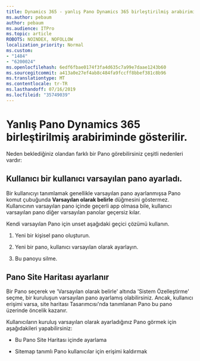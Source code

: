 ```yaml
---
title: Dynamics 365 - yanlış Pano Dynamics 365 birleştirilmiş arabiriminde gösterilir.
ms.author: pebaum
author: pebaum
ms.audience: ITPro
ms.topic: article
ROBOTS: NOINDEX, NOFOLLOW
localization_priority: Normal
ms.custom:
- "1484"
- "6200024"
ms.openlocfilehash: 6edf6fbae0174f3fa4d635c7a99e7daae1243b60
ms.sourcegitcommit: a413a0e27ef4ab8c484fa9fccff8bbef381c8b96
ms.translationtype: MT
ms.contentlocale: tr-TR
ms.lasthandoff: 07/16/2019
ms.locfileid: "35749039"
---
```

# <a name="wrong-dashboard-shows-in-dynamics-365-unified-interface"></a>Yanlış Pano Dynamics 365 birleştirilmiş arabiriminde gösterilir.

Neden beklediğiniz olandan farklı bir Pano görebilirsiniz çeşitli nedenleri vardır:

## <a name="the-user-has-set-a-user-default-dashboard"></a>Kullanıcı bir kullanıcı varsayılan pano ayarladı. 

Bir kullanıcıyı tanımlamak genellikle varsayılan pano ayarlanmışsa Pano komut çubuğunda **Varsayılan olarak belirle** düğmesini göstermez. Kullanıcının varsayılan pano içinde geçerli app olmasa bile, kullanıcı varsayılan pano diğer varsayılan panolar geçersiz kılar.

Kendi varsayılan Pano için unset aşağıdaki geçici çözümü kullanın.

1. Yeni bir kişisel pano oluşturun.

2. Yeni bir pano, kullanıcı varsayılan olarak ayarlayın.

3. Bu panoyu silme.

## <a name="the-dashboard-is-set-in-the-sitemap"></a>Pano Site Haritası ayarlanır

Bir Pano seçerek ve 'Varsayılan olarak belirle' altında 'Sistem Özelleştirme' seçme, bir kuruluşun varsayılan pano ayarlamış olabilirsiniz. Ancak, kullanıcı erişimi varsa, site haritası Tasarımcısı'nda tanımlanan Pano bu pano üzerinde öncelik kazanır.

Kullanıcıların kuruluş varsayılan olarak ayarladığınız Pano görmek için aşağıdakileri yapabilirsiniz:

* Bu Pano Site Haritası içinde ayarlama

* Sitemap tanımlı Pano kullanıcılar için erişimi kaldırmak
